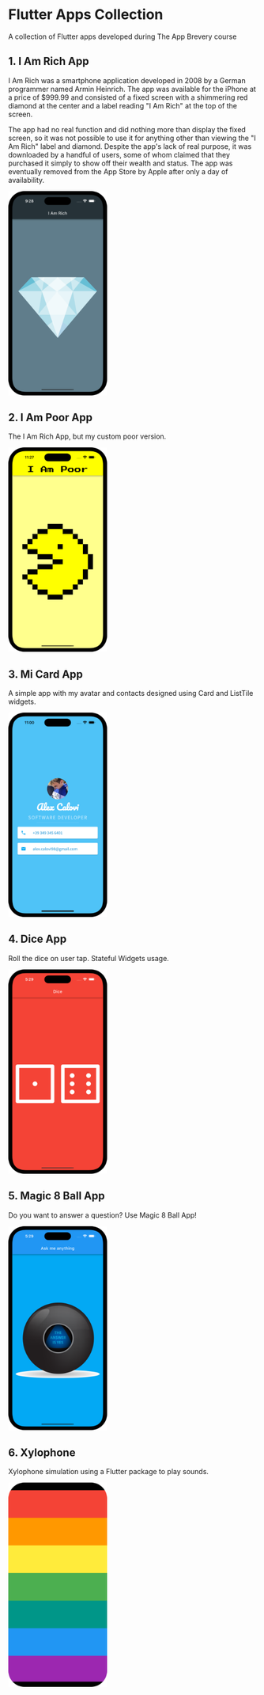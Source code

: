 # Flutter Apps Collection
A collection of Flutter apps developed during The App Brevery course

## 1. I Am Rich App

 I Am Rich was a smartphone application developed in 2008 by a German programmer named Armin Heinrich. The app was available for the iPhone at a price of $999.99 and consisted of a fixed screen with a shimmering red diamond at the center and a label reading "I Am Rich" at the top of the screen.

The app had no real function and did nothing more than display the fixed screen, so it was not possible to use it for anything other than viewing the "I Am Rich" label and diamond. Despite the app's lack of real purpose, it was downloaded by a handful of users, some of whom claimed that they purchased it simply to show off their wealth and status. The app was eventually removed from the App Store by Apple after only a day of availability.

<img src="resources/iam_rich.png" width="200">

## 2. I Am Poor App

 The I Am Rich App, but my custom poor version.

<img src="resources/iam_poor.png" width="200">

## 3. Mi Card App

 A simple app with my avatar and contacts designed using Card and ListTile widgets.

<img src="resources/mi_card.png" width="200">

## 4. Dice App

 Roll the dice on user tap. Stateful Widgets usage.

<img src="resources/dice.png" width="200">

## 5. Magic 8 Ball App

Do you want to answer a question? Use Magic 8 Ball App!

<img src="resources/magic_8_ball.png" width="200">

## 6. Xylophone

Xylophone simulation using a Flutter package to play sounds.

<img src="resources/xylophone.png" width="200">